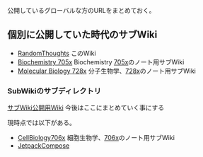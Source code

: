公開しているグローバルな方のURLをまとめておく。

## 個別に公開していた時代のサブWiki

- [RandomThoughts](https://karino2.github.io/RandomThoughts/Home) このWiki
- [Biochemistry 705x](https://karino2.github.io/Biochemistry705x/Home) Biochemistry [705x](705x.md)のノート用サブWiki
- [Molecular Biology 728x](https://karino2.github.io/MolecularBiology728x/Home) 分子生物学、[728x](728x.md)のノート用サブWiki

### SubWikiのサブディレクトリ

[サブWiki公開用Wiki](https://karino2.github.io/SubWiki/Home) 今後はここにまとめていく事にする

現時点では以下がある。

- [CellBiology706x](https://karino2.github.io/SubWiki/CellBiology706x/Home) 細胞生物学、[706x](706x.md)のノート用サブWiki
- [JetpackCompose](https://karino2.github.io/SubWiki/JetpackCompose/Home)